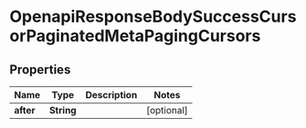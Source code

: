 

# OpenapiResponseBodySuccessCursorPaginatedMetaPagingCursors


## Properties

| Name | Type | Description | Notes |
|------------ | ------------- | ------------- | -------------|
|**after** | **String** |  |  [optional] |



